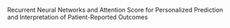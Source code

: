 Recurrent Neural Networks and Attention Score for Personalized Prediction and Interpretation of Patient-Reported Outcomes
